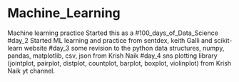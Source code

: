 # Machine_Learning
Machine learning practice 
Started this as a #100_days_of_Data_Science 
#day_2
Started ML learning and practice from sentdex, keith Galli and scikit-learn website
#day_3 
some revision to the python data structures, numpy, pandas, matplotlib, csv, json from Krish Naik
#day_4
sns plotting library (jointplot, pairplot, distplot, countplot, barplot, boxplot, violinplot) from Krish Naik yt channel. 
